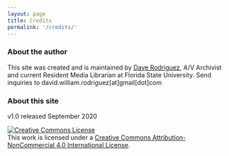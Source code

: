 ```yaml
---
layout: page
title: Credits
permalink: '/credits/'
---
```


### About the author
This site was created and is maintained by [Dave Rodriguez](https://claviluxarchival.com/), A/V Archivist and current Resident Media Librarian at Florida State University. Send inquiries to david.william.rodriguez[at]gmail[dot]com

### About this site
v1.0 released September 2020


<a rel="license" href="http://creativecommons.org/licenses/by-nc/4.0/"><img alt="Creative Commons License" style="border-width:0" src="https://i.creativecommons.org/l/by-nc/4.0/88x31.png" /></a><br />This work is licensed under a <a rel="license" href="http://creativecommons.org/licenses/by-nc/4.0/">Creative Commons Attribution-NonCommercial 4.0 International License</a>.
